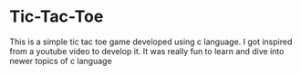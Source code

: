 # Tic-Tac-Toe
This is a simple tic tac toe game developed using c language. I got inspired from a youtube video to develop it.
It was really fun to learn and dive into newer topics of c language
